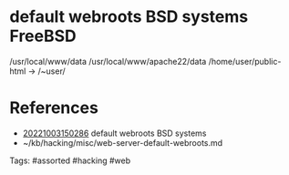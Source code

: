 # default webroots BSD systems FreeBSD
/usr/local/www/data
/usr/local/www/apache22/data
/home/user/public-html -> /~user/

# References
- [20221003150286](/zet/20221003150286/README.md) default webroots BSD systems
- ~/kb/hacking/misc/web-server-default-webroots.md

Tags:
    #assorted #hacking #web
